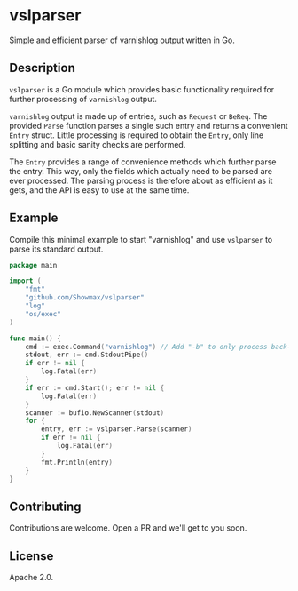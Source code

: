 # vslparser

Simple and efficient parser of varnishlog output written in Go.

## Description

`vslparser` is a Go module which provides basic functionality required for
further processing of `varnishlog` output.

`varnishlog` output is made up of entries, such as `Request` or `BeReq`. The
provided `Parse` function parses a single such entry and returns a convenient
`Entry` struct. Little processing is required to obtain the `Entry`, only line
splitting and basic sanity checks are performed.

The `Entry` provides a range of convenience methods which further parse the
entry. This way, only the fields which actually need to be parsed are ever
processed. The parsing process is therefore about as efficient as it gets, and
the API is easy to use at the same time.


## Example

Compile this minimal example to start "varnishlog" and use `vslparser` to parse
its standard output.

```go
package main

import (
	"fmt"
	"github.com/Showmax/vslparser"
	"log"
	"os/exec"
)

func main() {
	cmd := exec.Command("varnishlog") // Add "-b" to only process back-end requests.
	stdout, err := cmd.StdoutPipe()
	if err != nil {
		log.Fatal(err)
	}
	if err := cmd.Start(); err != nil {
		log.Fatal(err)
	}
	scanner := bufio.NewScanner(stdout)
	for {
		entry, err := vslparser.Parse(scanner)
		if err != nil {
			log.Fatal(err)
		}
		fmt.Println(entry)
	}
}
```

## Contributing

Contributions are welcome. Open a PR and we'll get to you soon.

## License

Apache 2.0.
